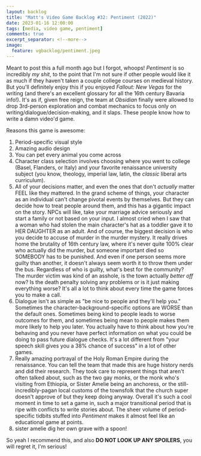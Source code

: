 ```yaml
---
layout: backlog
title: "Matt's Video Game Backlog #32: Pentiment (2022)"
date: 2023-01-16 12:00:00
tags: [media, video game, pentiment]
comments: true
excerpt_separator: <!--more-->
image:
  feature: vgbacklog/pentiment.jpeg
---
```


Meant to post this a full month ago but I forgot, whoops! _Pentiment_ is so incredibly _my shit_, to the point that I'm not sure if other people would like it as much if they haven't taken a couple college courses on medieval history. But you'll definitely enjoy this if you enjoyed _Fallout: New Vegas_ for the writing (and there's an excellent glossary for all the 16th century Bavaria info!). It's as if, given free reign, the team at _Obsidian_ finally were allowed to drop 3rd-person exploration and combat mechanics to focus only on writing/dialogue/decision-making, and it slaps. These people know how to write a damn video'd game.

Reasons this game is awesome:

1. Period-specific visual style
2. Amazing audio design
3. You can pet every animal you come across
4. Character class selection involves choosing where you went to college (Basel, Flanders, or Italy) and your favorite renaissance university subject (you know, theology, imperial law, latin, the _classic_ liberal arts curriculum).
5. All of your decisions matter, and even the ones that don't _actually_ matter FEEL like they mattered. In the grand scheme of things, your character as an individual can't change pivotal events by themselves. But they can decide how to treat people around them, and this has a gigantic impact on the story. NPCs will like, take your marriage advice seriously and start a family or not based on your input. I almost cried when I saw that a woman who had stolen the main character's hat as a toddler gave it to HER DAUGHTER as an adult. And of course, the biggest decision is who you decide to accuse of murder in the murder mystery. It really drives home the brutality of 16th century law, where it's never quite 100% clear who actually did the murder, but someone important died so SOMEBODY has to be punished. And even if one person seems more guilty than another, it doesn't always seem worth it to throw them under the bus. Regardless of who is guilty, what's best for the community? The murder victim was kind of an asshole, is the town actually _better off_ now? Is the death penalty solving any problems or is it just making everything worse? It's all a lot to think about every time the game forces you to make a call.
6. Dialogue isn't as simple as "be nice to people and they'll help you." Sometimes the character-background-specific options are WORSE than the default ones. Sometimes being kind to people leads to worse outcomes for them, and sometimes being mean to people makes them more likely to help you later. You actually have to think about how you're behaving and you never have perfect information on what you could be doing to pass future dialogue checks. It's a lot different from "your speech skill gives you a 38% chance of success" in a lot of other games.
7. Really amazing portrayal of the Holy Roman Empire during the renaissance. You can tell the team that made this are huge history nerds and did their research. They took care to represent things that aren't often talked about, such as the two gay monks, or the monk who's visiting from Ethiopia, or Sister Amelie being an anchoress, or the still-incredibly-pagan local customs of the townsfolk that the church super doesn't approve of but they keep doing anyway. Overall it's such a cool moment in time to set a game in, such a major transitional period that is ripe with conflicts to write stories about. The sheer volume of period-specific tidbits stuffed into _Pentiment_ makes it almost feel like an educational game at points.
8. sister amelie dig her own grave with a spoon!

So yeah I recommend this, and also **DO NOT LOOK UP ANY SPOILERS**, you will regret it, I'm serious!
